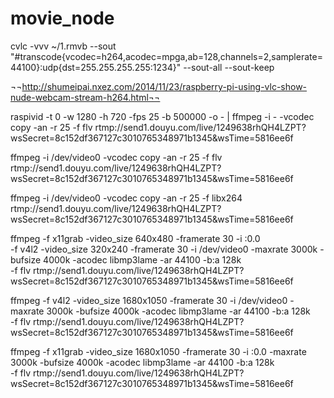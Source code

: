 # movie_node

cvlc -vvv ~/1.rmvb --sout "#transcode{vcodec=h264,acodec=mpga,ab=128,channels=2,samplerate=44100}:udp{dst=255.255.255.255:1234}" --sout-all --sout-keep



¬¬http://shumeipai.nxez.com/2014/11/23/raspberry-pi-using-vlc-show-nude-webcam-stream-h264.html¬¬



raspivid -t 0 -w 1280 -h 720 -fps 25 -b 500000 -o - | ffmpeg -i - -vcodec copy -an -r 25 -f flv rtmp://send1.douyu.com/live/1249638rhQH4LZPT?wsSecret=8c152df367127c3010765348971b1345\&wsTime=5816ee6f


ffmpeg -i /dev/video0 -vcodec copy -an -r 25 -f flv rtmp://send1.douyu.com/live/1249638rhQH4LZPT?wsSecret=8c152df367127c3010765348971b1345\&wsTime=5816ee6f

ffmpeg -i /dev/video0 -vcodec copy -an -r 25 -f libx264 rtmp://send1.douyu.com/live/1249638rhQH4LZPT?wsSecret=8c152df367127c3010765348971b1345\&wsTime=5816ee6f




ffmpeg -f x11grab -video_size 640x480 -framerate 30 -i :0.0 \
-f v4l2 -video_size 320x240 -framerate 30 -i /dev/video0  -maxrate 3000k -bufsize 4000k -acodec libmp3lame -ar 44100 -b:a 128k \
-f flv rtmp://send1.douyu.com/live/1249638rhQH4LZPT?wsSecret=8c152df367127c3010765348971b1345\&wsTime=5816ee6f


ffmpeg -f v4l2 -video_size 1680x1050 -framerate 30 -i /dev/video0  -maxrate 3000k -bufsize 4000k -acodec libmp3lame -ar 44100 -b:a 128k \
-f flv rtmp://send1.douyu.com/live/1249638rhQH4LZPT?wsSecret=8c152df367127c3010765348971b1345\&wsTime=5816ee6f



ffmpeg -f x11grab -video_size 1680x1050 -framerate 30 -i :0.0 -maxrate 3000k -bufsize 4000k -acodec libmp3lame -ar 44100 -b:a 128k \
-f flv rtmp://send1.douyu.com/live/1249638rhQH4LZPT?wsSecret=8c152df367127c3010765348971b1345\&wsTime=5816ee6f
